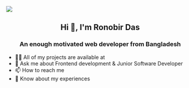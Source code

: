  
 <img src="https://repository-images.githubusercontent.com/588181932/e36ec678-7984-4cdd-8e4c-a3932772ff8e">
   
   <h2 align="center">Hi 👋, I'm Ronobir Das</h2>
   <div>
   <h3 align="center">An enough motivated web developer from Bangladesh</h3>

   <div>
   <ul>
   <li>👨‍💻 All of my projects are available at </li>
   <li>💬 Ask me about Frontend development & Junior Software Developer</li>
   <li>📫 How to reach me</li>
   <li>📄 Know about my experiences </li> 
  
   </ul>
   
   </div>
   </div>
